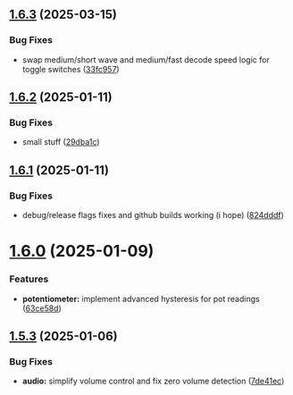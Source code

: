 ## [1.6.3](https://github.com/olipayne/Arduino-Morse-Radio/compare/v1.6.2...v1.6.3) (2025-03-15)


### Bug Fixes

* swap medium/short wave and medium/fast decode speed logic for toggle switches ([33fc957](https://github.com/olipayne/Arduino-Morse-Radio/commit/33fc9572774fa8de1a5698a3def872ccf4e97099))



## [1.6.2](https://github.com/olipayne/Arduino-Morse-Radio/compare/v1.6.1...v1.6.2) (2025-01-11)


### Bug Fixes

* small stuff ([29dba1c](https://github.com/olipayne/Arduino-Morse-Radio/commit/29dba1c55e3c3e28fe5924e5a67214e5475765bd))



## [1.6.1](https://github.com/olipayne/Arduino-Morse-Radio/compare/v1.6.0...v1.6.1) (2025-01-11)


### Bug Fixes

* debug/release flags fixes and github builds working (i hope) ([824dddf](https://github.com/olipayne/Arduino-Morse-Radio/commit/824dddf1f0b718061e14d963f49323776f55dfe5))



# [1.6.0](https://github.com/olipayne/Arduino-Morse-Radio/compare/v1.5.3...v1.6.0) (2025-01-09)


### Features

* **potentiometer:** implement advanced hysteresis for pot readings ([63ce58d](https://github.com/olipayne/Arduino-Morse-Radio/commit/63ce58df8aaa93cdef901f4770ddaf050f53b24b))



## [1.5.3](https://github.com/olipayne/Arduino-Morse-Radio/compare/v1.5.2...v1.5.3) (2025-01-06)


### Bug Fixes

* **audio:** simplify volume control and fix zero volume detection ([7de41ec](https://github.com/olipayne/Arduino-Morse-Radio/commit/7de41ec1803901cfb5512a15df9df88eca170acb))



